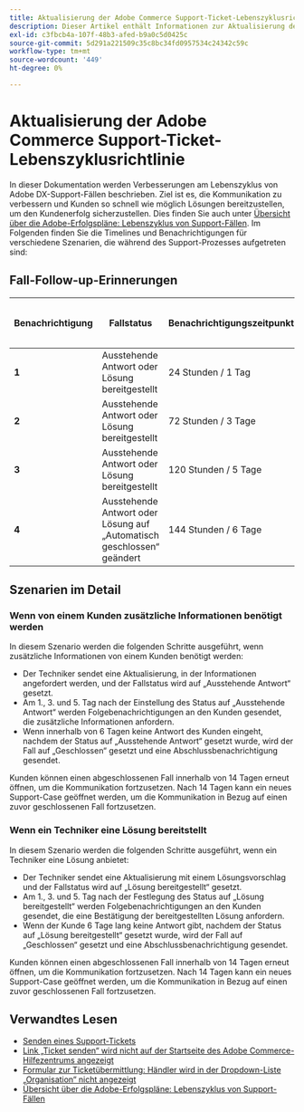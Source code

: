 ```yaml
---
title: Aktualisierung der Adobe Commerce Support-Ticket-Lebenszyklusrichtlinie
description: Dieser Artikel enthält Informationen zur Aktualisierung der Adobe Commerce Support-Ticket-Lebenszyklusrichtlinie.
exl-id: c3fbcb4a-107f-48b3-afed-b9a0c5d0425c
source-git-commit: 5d291a221509c35c8bc34fd0957534c24342c59c
workflow-type: tm+mt
source-wordcount: '449'
ht-degree: 0%

---
```


# Aktualisierung der Adobe Commerce Support-Ticket-Lebenszyklusrichtlinie

In dieser Dokumentation werden Verbesserungen am Lebenszyklus von Adobe DX-Support-Fällen beschrieben. Ziel ist es, die Kommunikation zu verbessern und Kunden so schnell wie möglich Lösungen bereitzustellen, um den Kundenerfolg sicherzustellen. Dies finden Sie auch unter [Übersicht über die Adobe-Erfolgspläne: Lebenszyklus von Support-Fällen](https://experienceleague.adobe.com/en/docs/support-resources/data-sheets/overview#support-case-lifecycle---coming-soon).
Im Folgenden finden Sie die Timelines und Benachrichtigungen für verschiedene Szenarien, die während des Support-Prozesses aufgetreten sind:

## Fall-Follow-up-Erinnerungen

| Benachrichtigung | Fallstatus | Benachrichtigungszeitpunkt | Days to Case Closure Status |
|--- |--- |--- |--- |
| **1** | Ausstehende Antwort oder Lösung bereitgestellt | 24 Stunden / 1 Tag | 5 Tage |
| **2** | Ausstehende Antwort oder Lösung bereitgestellt | 72 Stunden / 3 Tage | 3 Tage |
| **3** | Ausstehende Antwort oder Lösung bereitgestellt | 120 Stunden / 5 Tage | 1 Tag |
| **4** | Ausstehende Antwort oder Lösung auf „Automatisch geschlossen“ geändert | 144 Stunden / 6 Tage | geschlossen |

## Szenarien im Detail

### Wenn von einem Kunden zusätzliche Informationen benötigt werden

In diesem Szenario werden die folgenden Schritte ausgeführt, wenn zusätzliche Informationen von einem Kunden benötigt werden:

* Der Techniker sendet eine Aktualisierung, in der Informationen angefordert werden, und der Fallstatus wird auf „Ausstehende Antwort“ gesetzt.
* Am 1., 3. und 5. Tag nach der Einstellung des Status auf „Ausstehende Antwort“ werden Folgebenachrichtigungen an den Kunden gesendet, die zusätzliche Informationen anfordern.
* Wenn innerhalb von 6 Tagen keine Antwort des Kunden eingeht, nachdem der Status auf „Ausstehende Antwort“ gesetzt wurde, wird der Fall auf „Geschlossen“ gesetzt und eine Abschlussbenachrichtigung gesendet.

Kunden können einen abgeschlossenen Fall innerhalb von 14 Tagen erneut öffnen, um die Kommunikation fortzusetzen. Nach 14 Tagen kann ein neues Support-Case geöffnet werden, um die Kommunikation in Bezug auf einen zuvor geschlossenen Fall fortzusetzen.

### Wenn ein Techniker eine Lösung bereitstellt

In diesem Szenario werden die folgenden Schritte ausgeführt, wenn ein Techniker eine Lösung anbietet:

* Der Techniker sendet eine Aktualisierung mit einem Lösungsvorschlag und der Fallstatus wird auf „Lösung bereitgestellt“ gesetzt.
* Am 1., 3. und 5. Tag nach der Festlegung des Status auf „Lösung bereitgestellt“ werden Folgebenachrichtigungen an den Kunden gesendet, die eine Bestätigung der bereitgestellten Lösung anfordern.
* Wenn der Kunde 6 Tage lang keine Antwort gibt, nachdem der Status auf „Lösung bereitgestellt“ gesetzt wurde, wird der Fall auf „Geschlossen“ gesetzt und eine Abschlussbenachrichtigung gesendet.

Kunden können einen abgeschlossenen Fall innerhalb von 14 Tagen erneut öffnen, um die Kommunikation fortzusetzen. Nach 14 Tagen kann ein neues Support-Case geöffnet werden, um die Kommunikation in Bezug auf einen zuvor geschlossenen Fall fortzusetzen.

## Verwandtes Lesen

* [Senden eines Support-Tickets](https://experienceleague.adobe.com/en/docs/commerce-knowledge-base/kb/help-center-guide/magento-help-center-user-guide#submit-ticket)
* [ Link „Ticket senden“ wird nicht auf der Startseite des Adobe Commerce-Hilfezentrums angezeigt](https://experienceleague.adobe.com/en/docs/commerce-knowledge-base/kb/help-center-guide/magento-help-center-user-guide#no-submit-link)
* [Formular zur Ticketübermittlung: Händler wird in der Dropdown-Liste „Organisation“ nicht angezeigt](https://experienceleague.adobe.com/en/docs/commerce-knowledge-base/kb/help-center-guide/magento-help-center-user-guide#merchant-not-displayed)
* [Übersicht über die Adobe-Erfolgspläne: Lebenszyklus von Support-Fällen](https://experienceleague.adobe.com/en/docs/support-resources/data-sheets/overview#support-case-lifecycle---coming-soon)
